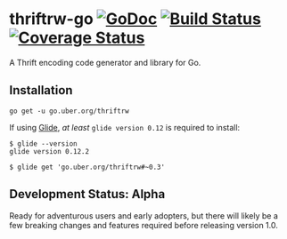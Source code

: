# thriftrw-go [![GoDoc][doc-img]][doc] [![Build Status][ci-img]][ci] [![Coverage Status][cov-img]][cov]

A Thrift encoding code generator and library for Go.

## Installation

```
go get -u go.uber.org/thriftrw
```

If using [Glide](https://github.com/Masterminds/glide), *at least* `glide version 0.12` is required to install:

```
$ glide --version
glide version 0.12.2

$ glide get 'go.uber.org/thriftrw#~0.3'
```

## Development Status: Alpha

Ready for adventurous users and early adopters, but there will likely be a few
breaking changes and features required before releasing version 1.0.

[doc-img]: https://godoc.org/go.uber.org/thriftrw?status.svg
[doc]: https://godoc.org/go.uber.org/thriftrw
[ci-img]: https://travis-ci.org/thriftrw/thriftrw-go.svg?branch=master
[cov-img]: https://coveralls.io/repos/github/thriftrw/thriftrw-go/badge.svg?branch=master
[ci]: https://travis-ci.org/thriftrw/thriftrw-go
[cov]: https://coveralls.io/github/thriftrw/thriftrw-go?branch=master
